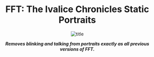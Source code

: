 <div align="center">

# FFT: The Ivalice Chronicles Static Portraits

</div>

<div align="center">
  
![title](https://github.com/user-attachments/assets/42e0011c-226d-42ed-afb1-1361d06652ec)
</div>


<div align="center">

__*<p>Removes blinking and talking from portraits exactly as all previous versions of FFT. 
<br></p>*__

</div>
